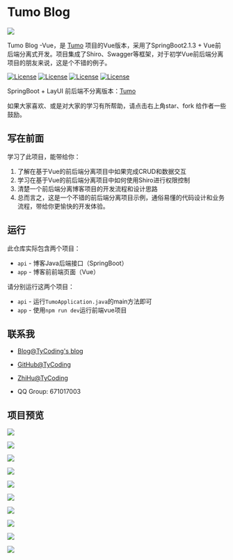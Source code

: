 # Tumo Blog 

![](http://cdn.tycoding.cn/tumo.png)

Tumo Blog -Vue，是 [Tumo](https://github.com/TyCoding/tumo) 项目的Vue版本，采用了SpringBoot2.1.3 + Vue前后端分离式开发。项目集成了Shiro、Swagger等框架，对于初学Vue前后端分离项目的朋友来说，这是个不错的例子。

[![License](https://img.shields.io/badge/SpringBoot-v2.0.5.RELEASE-green.svg)](https://github.com/TyCoding/tumo)
[![License](https://img.shields.io/badge/Vue.js-v2.x-blue.svg)](https://github.com/TyCoding/tumo)
[![License](https://img.shields.io/badge/Mysql-v5.7.22-blue.svg)](https://github.com/TyCoding/tumo)
[![License](https://img.shields.io/badge/VueAdminTemplate-v1.0-green.svg)](https://github.com/PanJiaChen/vue-admin-template)

SpringBoot + LayUI 前后端不分离版本：[Tumo](https://github.com/TyCoding/tumo)

如果大家喜欢、或是对大家的学习有所帮助，请点击右上角star、fork 给作者一些鼓励。

## 写在前面

学习了此项目，能带给你：

1. 了解在基于Vue的前后端分离项目中如果完成CRUD和数据交互
2. 学习在基于Vue的前后端分离项目中如何使用Shiro进行权限控制
3. 清楚一个前后端分离博客项目的开发流程和设计思路
4. 总而言之，这是一个不错的前后端分离项目示例，通俗易懂的代码设计和业务流程，带给你更愉快的开发体验。

## 运行

此仓库实际包含两个项目：

- `api` - 博客Java后端接口（SpringBoot）
- `app` - 博客前前端页面（Vue）

请分别运行这两个项目：

- `api` - 运行`TumoApplication.java`的main方法即可
- `app` - 使用`npm run dev`运行前端vue项目

## 联系我

- [Blog@TyCoding's blog](http://www.tycoding.cn)

- [GitHub@TyCoding](https://github.com/TyCoding)

- [ZhiHu@TyCoding](https://www.zhihu.com/people/tomo-83-82/activities)

- QQ Group: 671017003

## 项目预览

![](doc/20190928104847.png)

![](doc/20190928104904.png)

![](doc/20190928104931.png)

![](doc/20190928104940.png)

![](doc/20190928105056.png)

![](doc/20190928105115.png)

![](doc/20190928105141.png)

![](doc/20190928105158.png)

![](doc/20190928105205.png)

![](doc/20190928105213.png)

